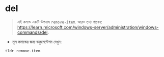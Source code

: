 # del

> এই কমান্ড একটি উপনাম `remove-item`.
> আরও তথ্য পাবেন: <https://learn.microsoft.com/windows-server/administration/windows-commands/del>.

- মূল কমান্ডের জন্য ডকুমেন্টেশন দেখুন:

`tldr remove-item`
